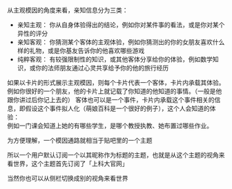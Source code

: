 从主观模因的角度来看，亲知信息分为三类：
- 亲知主观： 你从自身体验得出的结论，例如你对某件事的看法，或是你对某个异性的评分  
- 亲知客观： 你猜测某个客体的主观体验，例如你猜测出的你的女朋友喜欢什么样的礼物，或是你基友告诉你的他喜欢哪些游戏  
- 纯粹客观： 有较强限制性的知识，或其他客体分享给你的体验，例如数学知识，或你的法师朋友通过心灵共享给予你的他的旅行经历  

如果以卡片的形式展示主观模因，则每个卡片代表一个客体，卡片内承载其体验。  
例如你很好的一个朋友，他的卡片上就记载了你知道的他知道的事情。（一般是他跟你讲过后你记上去的）
客体也可以是一个事件，卡片内承载这个事件相关的信息，即假设这个事件拟人化（萌娘百科是一个很好的例子），这个人会知道的体验：  
例如一门课会知道上她的有哪些学生，是哪个教授执教、她布置过哪些作业。
  
为方便理解，一个模因通路就相当于贴吧里的一个主题

所以一个用户默认订阅一个以其昵称作为标题的主题，也就是从这个主题的视角来看世界，这个主题首先订阅了「上科大官网」

当然你也可以从侧栏切换成别的视角来看世界

